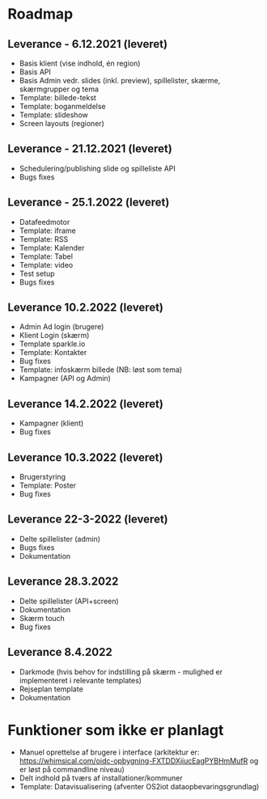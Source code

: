 # Roadmap

## Leverance - 6.12.2021 (leveret)
*	Basis klient (vise indhold, én region)
*	Basis API
*	Basis Admin vedr. slides (inkl. preview), spillelister, skærme, skærmgrupper og tema
*	Template: billede-tekst
*	Template: boganmeldelse
*	Template: slideshow
*	Screen layouts (regioner) 

## Leverance - 21.12.2021 (leveret)
*	Schedulering/publishing slide og spilleliste API
*	Bugs fixes	

## Leverance - 25.1.2022 (leveret)
*	Datafeedmotor  
*	Template: iframe
*	Template: RSS
*	Template: Kalender
*	Template: Tabel 
*	Template: video
*	Test setup
*	Bugs fixes

## Leverance 10.2.2022 (leveret)
*	Admin Ad login (brugere)
*	Klient Login (skærm)
*	Template sparkle.io
*	Template: Kontakter
*	Bug fixes
*	Template: infoskærm billede (NB: løst som tema)
*	Kampagner (API og Admin)

## Leverance 14.2.2022 (leveret)
*	Kampagner (klient) 
*	Bug fixes

## Leverance 10.3.2022 (leveret)
*	Brugerstyring
*	Template: Poster
*	Bug fixes

## Leverance 22-3-2022 (leveret)
*	Delte spillelister (admin)
*	Bugs fixes
*	Dokumentation

## Leverance 28.3.2022 
*	Delte spillelister (API+screen)
*	Dokumentation
*	Skærm touch
*	Bug fixes

## Leverance 8.4.2022
*	Darkmode (hvis behov for indstilling på skærm - mulighed er implementeret i relevante templates)
*	Rejseplan template
*	Dokumentation

# Funktioner som ikke er planlagt
* Manuel oprettelse af brugere i interface (arkitektur er: https://whimsical.com/oidc-opbygning-FXTDDXjiucEagPYBHmMufR og er løst på commandline niveau)
* Delt indhold på tværs af installationer/kommuner
* Template: Datavisualisering (afventer OS2iot dataopbevaringsgrundlag)



